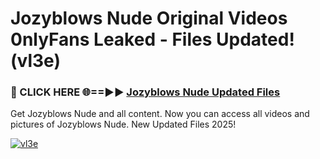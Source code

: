 # Jozyblows Nude Original Videos 0nlyFans Leaked - Files Updated! (vl3e)

<h3>🔴 CLICK HERE 🌐==►► <a href="https://tinyurl.com/yc6ubb5a" rel="nofollow">Jozyblows Nude Updated Files</a></h3>

Get Jozyblows Nude and all content. Now you can access all videos and pictures of Jozyblows Nude. New Updated Files 2025!

[![vl3e](https://i.imgur.com/7eu0CRL.gif)](https://tinyurl.com/yc6ubb5a)
